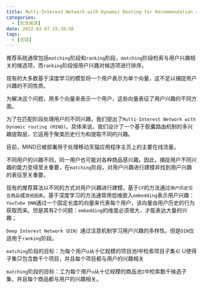 ```yaml
---
title: Multi-Interest Network with Dynamic Routing for Recommendation at Tmall
categories:
  - [论文阅读]
date: 2022-02-07 15:30:56
tags:
  - [召回]
---
```


推荐系统通常包括`matching`阶段和`ranking`阶段，`matching`阶段检索与用户兴趣相关的候选项，而`ranking`阶段按用户兴趣对候选项进行排序。

现有的大多数基于深度学习的模型将一个用户表示为单个向量，这不足以捕捉用户兴趣的不同性质。

为解决这个问题，用多个向量来表示一个用户，这些向量表征了用户兴趣的不同方面。

为了在匹配阶段处理用户的不同兴趣，我们提出了`Multi-Interest Network with Dynamic routing (MIND)`。具体来说，我们设计了一个基于胶囊路由机制的多兴趣提取层，它适用于聚类历史行为和提取不同的兴趣。

目前，MIND已被部署用于处理移动天猫应用程序主页上的主要在线流量。

不同用户的兴趣不同，同一用户也可能对各种商品感兴趣。因此，捕捉用户不同兴趣的能力变得至关重要，在`matching`阶段，对用户兴趣进行建模并找到用户兴趣的表征至关重要。

现有的推荐算法以不同的方式对用户兴趣进行建模。基于`CF`的方法通过`用户历史交互商品`或`其他因素`。基于深度学习的方法通常用低维嵌入`embedding`表示用户兴趣：`YouTube DNN`通过一个固定长度的向量来代表每个用户，该向量由用户历史的行为获取而来。但是其有2个问题：`embedding`的维度必须很大，才能表达大量的兴趣；

`Deep Interest Network（DIN）`通过注意机制学习用户兴趣的多样性。但是`DIN`仅适用于`ranking`阶段。

`matching`阶段的目标：为每个用户u从十亿规模的项目池I中检索项目子集∈ U使得子集只包含数千个项目，并且每个项目都与用户的兴趣相关

`matching`阶段的目标：工为每个用户`u`从十亿规模的商品池`I`中检索数千候选子集，并且每个商品都与用户的兴趣相关。

